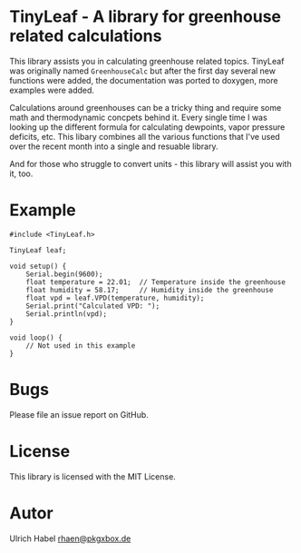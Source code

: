 # TinyLeaf - A library for greenhouse related calculations

This library assists you in calculating greenhouse related topics.
TinyLeaf was originally named `GreenhouseCalc` but after the first
day several new functions were added, the documentation was ported
to doxygen, more examples were added.

Calculations around greenhouses can be a tricky thing and require
some math and thermodynamic concpets behind it. Every single time
I was looking up the different formula for calculating dewpoints,
vapor pressure deficits, etc. This libary combines all the various
functions that I've used over the recent month into a single and
resuable library.

And for those who struggle to convert units - this library will
assist you with it, too.

# Example

    #include <TinyLeaf.h>
    
    TinyLeaf leaf;
    
    void setup() {
        Serial.begin(9600);
        float temperature = 22.01;  // Temperature inside the greenhouse
        float humidity = 58.17;     // Humidity inside the greenhouse
        float vpd = leaf.VPD(temperature, humidity);
        Serial.print("Calculated VPD: ");
        Serial.println(vpd);
    }
    
    void loop() {
        // Not used in this example
    }

# Bugs

Please file an issue report on GitHub.

# License

This library is licensed with the MIT License.

# Autor

Ulrich Habel <rhaen@pkgxbox.de>